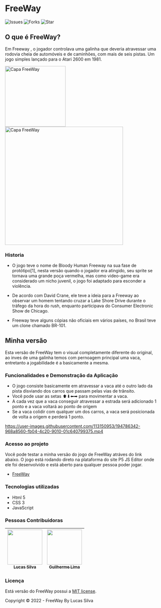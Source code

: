 # FreeWay
![Issues](https://img.shields.io/github/issues/Silvaluska/FreeWay) ![Forks](https://img.shields.io/github/forks/Silvaluska/FreeWay) ![Star](https://img.shields.io/github/stars/Silvaluska/FreeWay)
 ## O que é FreeWay?
 Em Freeway , o jogador controlava uma galinha que deveria atravessar uma rodovia cheia de automóveis e de caminhões, com mais de seis pistas. Um jogo simples lançado para o Atari 2600 em 1981.

 <img src="https://user-images.githubusercontent.com/113150953/192402811-d0e95cf3-dbd5-436d-9ebe-5b156282bb30.png" alt="Capa FreeWay" width="200"/> <img src="https://user-images.githubusercontent.com/113150953/192402928-2d8fc07f-31c8-4dac-bdfc-ecf5c06af1f6.png" alt="Capa FreeWay" width="390"/>

 ### Historia
 - O jogo teve o nome de Bloody Human Freeway na sua fase de protótipo[1], nesta versão quando o jogador era atingido, seu sprite se tornava uma grande poça vermelha, mas como video-game era considerado um nicho juvenil, o jogo foi adaptado para esconder a violência.

 - De acordo com David Crane, ele teve a ideia para a Freeway ao observar um homem tentando cruzar a Lake Shore Drive durante o tráfego da hora do rush, enquanto participava do Consumer Electronic Show de Chicago.

 - Freeway teve alguns cópias não oficiais em vários países, no Brasil teve um clone chamado BR-101.
 ## Minha versão
 Esta versão de FreeWay tem o visual completamente diferente do original, ao inves de uma galinha temos com pernoagem principal uma vaca, entretanto a jogabilidade é a basicamente a mesma.
 ### Funcionalidades e Demonstração da Aplicação
 - O jogo consiste basicamente em atravessar a vaca até o outro lado da pista disviando dos carros que passam pelas vias de trânsito.
 - Você pode usar as setas ⬆⬇⬅➡ para movimentar a vaca. 
 - A cada vez que a vaca conseguir atravessar a estrada será adicionado 1 ponto e a vaca voltará ao ponto de origem
 - Se a vaca colidir com qualquer um dos carros, a vaca será posicionada de volta a origem e perderá 1 ponto.
 
https://user-images.githubusercontent.com/113150953/194786342-968a8560-fb04-4c20-9010-01c640799375.mp4

 ### Acesso ao projeto
 Você pode testar a minha versão do jogo de FreeWay atráves do link abaixo. O jogo está rodando direto na plataforma do site P5 JS Editor onde ele foi desenvolvido e está aberto para qualquer pessoa poder jogar.

 - [FreeWay](https://editor.p5js.org/lucas030894/full/t2sKu0xes)

### Tecnologias utilizadas
- Html 5
- CSS 3
- JavaScript

### Pessoas Contribuidoras
| [<img src="https://avatars.githubusercontent.com/u/113150953?v=4" width=115><br><sub>Lucas Silva</sub>](https://github.com/Silvaluska) |  [<img src="https://avatars.githubusercontent.com/u/30351153?v=4" width=115><br><sub>Guilherme Lima</sub>](https://github.com/guilhermeonrails)
| :---: | :---:

### Licença
Está versão do FreeWay possui a [MIT license](https://pt.wikipedia.org/wiki/Licen%C3%A7a_MIT).

Copyright ©️ 2022 - FreeWay By Lucas Silva
